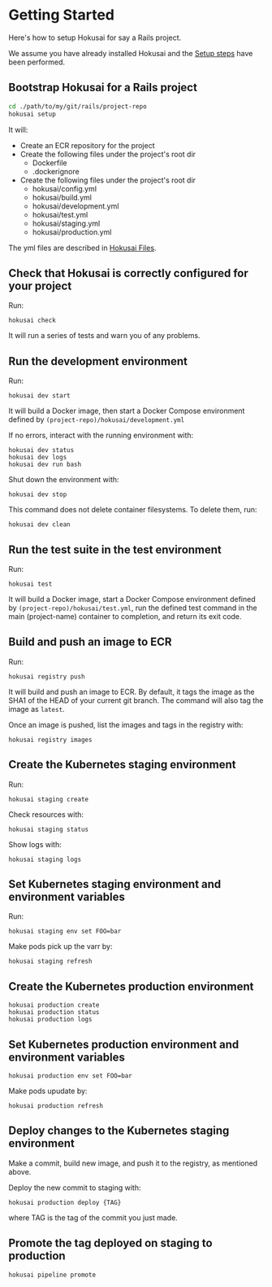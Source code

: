 # Getting Started

Here's how to setup Hokusai for say a Rails project.

We assume you have already installed Hokusai and the [Setup steps](../README.md#Setup) have been performed.

## Bootstrap Hokusai for a Rails project

```bash
cd ./path/to/my/git/rails/project-repo
hokusai setup
```

It will:

- Create an ECR repository for the project
- Create the following files under the project's root dir
  - Dockerfile
  - .dockerignore
- Create the following files under the project's root dir
  - hokusai/config.yml
  - hokusai/build.yml
  - hokusai/development.yml
  - hokusai/test.yml
  - hokusai/staging.yml
  - hokusai/production.yml

The yml files are described in [Hokusai Files](./hokusai_files.md).

## Check that Hokusai is correctly configured for your project

Run:

`hokusai check`

It will run a series of tests and warn you of any problems.


## Run the development environment

Run:

`hokusai dev start`

It will build a Docker image, then start a Docker Compose environment defined by `(project-repo)/hokusai/development.yml`

If no errors, interact with the running environment with:

```
hokusai dev status
hokusai dev logs
hokusai dev run bash
```

Shut down the environment with:

`hokusai dev stop`

This command does not delete container filesystems. To delete them, run:

`hokusai dev clean`


## Run the test suite in the test environment

Run:

`hokusai test`

It will build a Docker image, start a Docker Compose environment defined by `(project-repo)/hokusai/test.yml`, run the defined test command in the main (project-name) container to completion, and return its exit code.


## Build and push an image to ECR

Run:

`hokusai registry push`

It will build and push an image to ECR. By default, it tags the image as the SHA1 of the HEAD of your current git branch. The command will also tag the image as `latest`.

Once an image is pushed, list the images and tags in the registry with:

`hokusai registry images`


## Create the Kubernetes staging environment

Run:

`hokusai staging create`

Check resources with:

`hokusai staging status`

Show logs with:

`hokusai staging logs`


## Set Kubernetes staging environment and environment variables

Run:

```
hokusai staging env set FOO=bar
```

Make pods pick up the varr by:

```
hokusai staging refresh
```


## Create the Kubernetes production environment

```
hokusai production create
hokusai production status
hokusai production logs
```

## Set Kubernetes production environment and environment variables

```
hokusai production env set FOO=bar
```

Make pods upudate by:

```
hokusai production refresh
```

## Deploy changes to the Kubernetes staging environment

Make a commit, build new image, and push it to the registry, as mentioned above.

Deploy the new commit to staging with:

`hokusai production deploy {TAG}`

where TAG is the tag of the commit you just made.


## Promote the tag deployed on staging to production

```
hokusai pipeline promote
```
